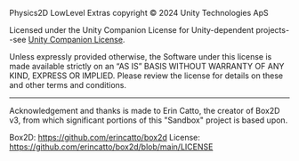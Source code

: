 Physics2D LowLevel Extras copyright © 2024 Unity Technologies ApS

Licensed under the Unity Companion License for Unity-dependent projects--see [Unity Companion License](http://www.unity3d.com/legal/licenses/Unity_Companion_License). 

Unless expressly provided otherwise, the Software under this license is made available strictly on an “AS IS” BASIS WITHOUT WARRANTY OF ANY KIND, EXPRESS OR IMPLIED. Please review the license for details on these and other terms and conditions.

---------------------------------------

Acknowledgement and thanks is made to Erin Catto, the creator of Box2D v3, from which significant portions of this "Sandbox" project is based upon.

Box2D: https://github.com/erincatto/box2d 
License: https://github.com/erincatto/box2d/blob/main/LICENSE

